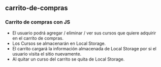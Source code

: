 ## carrito-de-compras
### Carrito de compras con JS 
- El usuario podrá agregar / eliminar / ver sus cursos que quiere adquirir en el carrito de compras.
- Los Cursos se almacenarán en Local Storage.
- El carrito cargará la información almacenada de Local Storage por si el usuario visita el sitio nuevamente.
- Al quitar un curso del carrito se quita de Local Storage.
